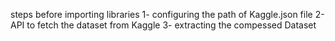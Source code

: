 steps before importing libraries
1- configuring the path of Kaggle.json file
2- API to fetch the dataset from Kaggle
3- extracting the compessed Dataset
